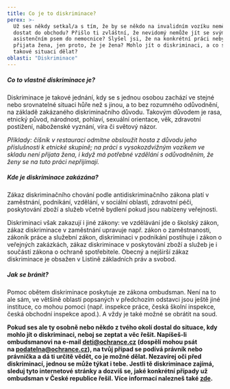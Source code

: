 ```yaml
---
title: Co je to diskriminace?
perex: >-
  Už ses někdy setkal/a s tím, že by se někdo na invalidním vozíku neměl jak
  dostat do obchodu? Přišlo ti zvláštní, že nevidomý nemůže jít se svým
  asistenčním psem do nemocnice? Slyšel jsi, že na konkrétní práci nebyla
  přijata žena, jen proto, že je žena? Mohlo jít o diskriminaci, a co se dá v
  takové situaci dělat?
oblasti: "Diskriminace"
---
```


<h5>Co to vlastně diskriminace je?</h5><p>Diskriminace je takové jednání, kdy se s jednou osobou zachází ve stejné nebo srovnatelné situaci hůře než s&nbsp;jinou, a to bez rozumného odůvodnění, na základě zakázaného diskriminačního důvodu. Takovým důvodem je rasa, etnický původ, národnost, pohlaví, sexuální orientace, věk, zdravotní postižení, náboženské vyznání, víra či světový názor.</p><p><em>Příklady: číšník v restauraci odmítne obsloužit hosta z důvodu jeho příslušnosti k etnické skupině; na práci s vysokozdvižným vozíkem ve skladu není přijata žena, i když má potřebné vzdělání s odůvodněním, že ženy se na tuto práci nepřijímají.</em></p><h5>Kde je diskriminace zakázána?</h5><p>Zákaz diskriminačního chování podle antidiskriminačního zákona platí v zaměstnání, podnikání, vzdělání, v sociální oblasti, zdravotní péči, poskytování zboží a služeb včetně bydlení pokud jsou nabízeny veřejnosti.</p><p>Diskriminaci však zakazují i jiné zákony: ve vzdělávání jde o školský zákon, zákaz diskriminace v zaměstnání upravuje např. zákon o zaměstnanosti, zákoník práce a služební zákon, diskriminaci v podnikání postihuje i zákon o veřejných zakázkách, zákaz diskriminace v poskytování zboží a služeb je i součástí zákona o ochraně spotřebitele. Obecný a nejširší zákaz diskriminace je obsažen v Listině základních práv a svobod.</p><h5>Jak se bránit?</h5><p>Pomoc obětem diskriminace poskytuje ze zákona ombudsman. Není na to ale sám, ve většině oblastí popsaných v&nbsp;předchozím odstavci jsou ještě jiné instituce, co mohou pomoci (např. inspekce práce, česká školní inspekce, česká obchodní inspekce apod.). A vždy je také možné se obrátit na soud.</p><p></p><p><strong>Pokud ses ale ty osobně nebo někdo z&nbsp;tvého okolí dostal do situace, kdy mohlo jít o diskriminaci, neboj se zeptat a věc řešit. Napíšeš-li ombudsmanovi na e-mail&nbsp;<a href="mailto:deti@ochrance.cz">deti@ochrance.cz</a>&nbsp;(dospělí mohou psát na&nbsp;<a href="mailto:podatelna@ochrance.cz">podatelna@ochrance.cz</a>), na tvůj případ se podívá právník nebo právnička a dá ti určitě vědět, co je možné dělat. Nezavírej oči před diskriminací, jednou se může týkat i tebe. Jestli tě diskriminace zajímá, sleduj tyto internetové stránky a dozvíš se, jaké konkrétní případy už ombudsman v&nbsp;České republice řešil. Více informací nalezneš také <a href="https://www.ochrance.cz/pusobnost/rovne-zachazeni-a-diskriminace/" target="_blank">zde</a>.</strong></p></div>

